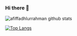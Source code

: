 ### Hi there 👋

<!--
**afiffadhlurrahman/afiffadhlurrahman** is a ✨ _special_ ✨ repository because its `README.md` (this file) appears on your GitHub profile.

Here are some ideas to get you started:

- 🔭 I’m currently working on ...
- 🌱 I’m currently learning ...
- 👯 I’m looking to collaborate on ...
- 🤔 I’m looking for help with ...
- 💬 Ask me about ...
- 📫 How to reach me: ...
- 😄 Pronouns: ...
- ⚡ Fun fact: ...
-->

![afiffadhlurrahman github stats](https://github-readme-stats.vercel.app/api?username=afiffadhlurrahman&hide=contribs,prs&show_icons=true&theme=vue)

[![Top Langs](https://github-readme-stats.vercel.app/api/top-langs/?username=afiffadhlurrahman&layout=compact)](https://github.com/afiffadhlurrahman/github-readme-stats)



